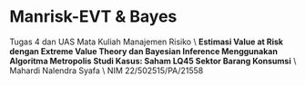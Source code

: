 # Manrisk-EVT & Bayes
Tugas 4 dan UAS Mata Kuliah Manajemen Risiko \\
**Estimasi Value at Risk dengan Extreme Value Theory dan Bayesian Inference Menggunakan Algoritma Metropolis
Studi Kasus: Saham LQ45 Sektor Barang Konsumsi** \\
Mahardi Nalendra Syafa \\
NIM 22/502515/PA/21558
